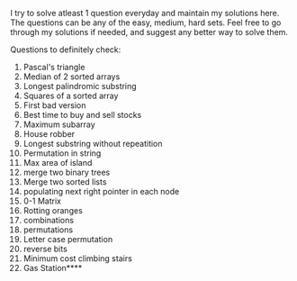I try to solve atleast 1 question everyday and maintain my solutions here. The questions can be any of the easy, medium, hard sets.
Feel free to go through my solutions if needed, and suggest any better way to solve them.

Questions to definitely check:
1. Pascal's triangle
2. Median of 2 sorted arrays
3. Longest palindromic substring
4. Squares of a sorted array
5. First bad version
6. Best time to buy and sell stocks
7. Maximum subarray
8. House robber
9. Longest substring without repeatition
10. Permutation in string
11. Max area of island
12. merge two binary trees
13. Merge two sorted lists
14. populating next right pointer in each node
15. 0-1 Matrix
16. Rotting oranges
17. combinations
18. permutations
19. Letter case permutation
20. reverse bits
21. Minimum cost climbing stairs
22. Gas Station****

